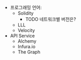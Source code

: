- 프로그래밍 언어:
	- Solidity
		- TODO 네트워크별 버전은?
	- LLL
	- Velocity
- API Service
	- Alchemy
	- Infura.io
	- The Graph